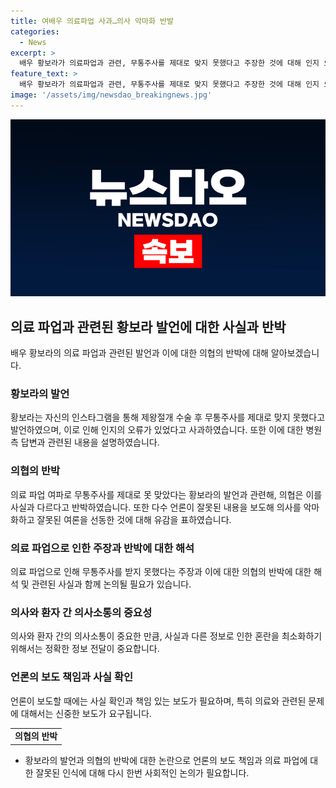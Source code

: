 ```yaml
---
title: 여배우 의료파업 사과…의사 악마화 반발
categories:
  - News
excerpt: >
  배우 황보라가 의료파업과 관련, 무통주사를 제대로 맞지 못했다고 주장한 것에 대해 인지 오류를 인정하고 사과했다. 이에 대한 의협은 사실이 아니라고 반박하며, 잘못된 보도로 의사를 악마화하고 잘못된 여론을 선동했다고 비판했다. 황보라는 향후 발언에 더 책임감을 갖고 유의하겠다고 밝혔다. 황보라의 발언과 의협의 반박으로 논란이 불거진 가운데, 사실 확인과 신중한 보도가 요구되고 있다. [출처: 이원율 기자]
feature_text: >
  배우 황보라가 의료파업과 관련, 무통주사를 제대로 맞지 못했다고 주장한 것에 대해 인지 오류를 인정하고 사과했다. 이에 대한 의협은 사실이 아니라고 반박하며, 잘못된 보도로 의사를 악마화하고 잘못된 여론을 선동했다고 비판했다. 황보라는 향후 발언에 더 책임감을 갖고 유의하겠다고 밝혔다. 황보라의 발언과 의협의 반박으로 논란이 불거진 가운데, 사실 확인과 신중한 보도가 요구되고 있다. [출처: 이원율 기자]
image: '/assets/img/newsdao_breakingnews.jpg'
---
```


<p><img src="/assets/img/newsdao_breakingnews.jpg" alt="firstkoreanews 속보" /></p>

<h2 data-ke-size="size26">의료 파업과 관련된 황보라 발언에 대한 사실과 반박</h2>

<p data-ke-size="size16">배우 황보라의 의료 파업과 관련된 발언과 이에 대한 의협의 반박에 대해 알아보겠습니다.</p>

<h3><b>황보라의 발언</b></h3>

<p data-ke-size="size16">황보라는 자신의 인스타그램을 통해 제왕절개 수술 후 무통주사를 제대로 맞지 못했다고 발언하였으며, 이로 인해 인지의 오류가 있었다고 사과하였습니다. 또한 이에 대한 병원 측 답변과 관련된 내용을 설명하였습니다.</p>

<h3><b>의협의 반박</b></h3>

<p data-ke-size="size16">의료 파업 여파로 무통주사를 제대로 못 맞았다는 황보라의 발언과 관련해, 의협은 이를 사실과 다르다고 반박하였습니다. 또한 다수 언론이 잘못된 내용을 보도해 의사를 악마화하고 잘못된 여론을 선동한 것에 대해 유감을 표하였습니다.</p>

<h3><b>의료 파업으로 인한 주장과 반박에 대한 해석</b></h3>

<p data-ke-size="size16">의료 파업으로 인해 무통주사를 받지 못했다는 주장과 이에 대한 의협의 반박에 대한 해석 및 관련된 사실과 함께 논의될 필요가 있습니다.</p>

<h3><b>의사와 환자 간 의사소통의 중요성</b></h3>

<p data-ke-size="size16">의사와 환자 간의 의사소통이 중요한 만큼, 사실과 다른 정보로 인한 혼란을 최소화하기 위해서는 정확한 정보 전달이 중요합니다.</p>

<h3><b>언론의 보도 책임과 사실 확인</b></h3>

<p data-ke-size="size16">언론이 보도할 때에는 사실 확인과 책임 있는 보도가 필요하며, 특히 의료와 관련된 문제에 대해서는 신중한 보도가 요구됩니다.</p>

<table>
    <tr>
        <td style="text-align: center; height: 17px;"><b>의협의 반박</b></td>
    </tr>
</table>

<ul>
  <li>황보라의 발언과 의협의 반박에 대한 논란으로 언론의 보도 책임과 의료 파업에 대한 잘못된 인식에 대해 다시 한번 사회적인 논의가 필요합니다.</li>
</ul>

<p data-ke-size="size16">&nbsp;</p>

